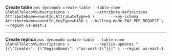 **Create table**
`aws dynamodb create-table --table-name GlobalTelecomSubscriptions \          
  --attribute-definitions AttributeName=eventId,AttributeType=S \      
  --key-schema AttributeName=eventId,KeyType=HASH \
  --billing-mode PAY_PER_REQUEST \
  --region us-east-1`

-----------------------------------------------

**Create replica**
`aws dynamodb update-table --table-name GlobalTelecomSubscriptions \          
  --replica-updates "[{\"Create\": {\"RegionName\": \"us-west-2\"}}]" \
  --region us-east-1`